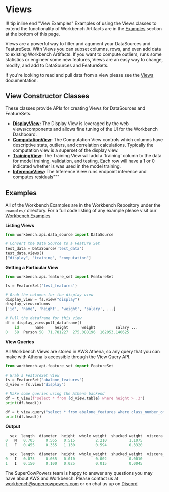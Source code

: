 # Views
!!! tip inline end "View Examples"
    Examples of using the Views classes to extend the functionality of Workbench Artifacts are in the [Examples](#examples) section at the bottom of this page. 
    
Views are a powerful way to filter and agument your DataSources and FeatureSets. With Views you can subset columns, rows, and even add data to existing Workbench Artifacts. If you want to compute outliers, runs some statistics or engineer some new features, Views are an easy way to change, modify, and add to DataSources and FeatureSets.

If you're looking to read and pull data from a view please see the [Views](../../api_classes/views.md) documentation.

    
## View Constructor Classes

These classes provide APIs for creating Views for DataSources and FeatureSets.

- **[DisplayView](display_view.md):** The Display View is leveraged by the web views/components and allows fine tuning of the UI for the Workbench Dashboard.
- **[ComputationView](computation_view.md):** The Computation View controls which columns have descriptive stats, outliers, and correlation calculations. Typically the computation view is a superset of the display view.
- **[TrainingView](training_view.md):** The Training View will add a 'training' column to the data for model training, validation, and testing. Each row will have a 1 or 0 indicated whether is was used in the model training.
- **[InferenceView](inference_view.md):** The Inference View runs endpoint inference and computes residuals"""

## Examples
All of the Workbench Examples are in the Workbench Repository under the `examples/` directory. For a full code listing of any example please visit our [Workbench Examples](https://github.com/SuperCowPowers/workbench/blob/main/examples)

**Listing Views**

```py title="views.py"
from workbench.api.data_source import DataSource

# Convert the Data Source to a Feature Set
test_data = DataSource('test_data')
test_data.views()
["display", "training", "computation"]
```

**Getting a Particular View**

```py title="views.py"
from workbench.api.feature_set import FeatureSet

fs = FeatureSet('test_features')

# Grab the columns for the display view
display_view = fs.view("display")
display_view.columns
['id', 'name', 'height', 'weight', 'salary', ...]

# Pull the dataframe for this view
df = display_view.pull_dataframe()
	id       name     height      weight         salary	...
0   58  Person 58  71.781227  275.088196  162053.140625  
```

**View Queries**

All Workbench Views are stored in AWS Athena, so any query that you can make with Athena is accessible through the View Query API.

```py title="view_query.py"
from workbench.api.feature_set import FeatureSet

# Grab a FeatureSet View
fs = FeatureSet("abalone_features")
d_view = fs.view("display")

# Make some queries using the Athena backend
df = t_view(f"select * from {d_view.table} where height > .3")
print(df.head())

df = t_view.query("select * from abalone_features where class_number_of_rings < 3")
print(df.head())
```

**Output**

```python
  sex  length  diameter  height  whole_weight  shucked_weight  viscera_weight  shell_weight  class_number_of_rings
0   M   0.705     0.565   0.515         2.210          1.1075          0.4865        0.5120                     10
1   F   0.455     0.355   1.130         0.594          0.3320          0.1160        0.1335                      8

  sex  length  diameter  height  whole_weight  shucked_weight  viscera_weight  shell_weight  class_number_of_rings
0   I   0.075     0.055   0.010         0.002          0.0010          0.0005        0.0015                      1
1   I   0.150     0.100   0.025         0.015          0.0045          0.0040         0.0050                      2
```

The SuperCowPowers team is happy to answer any questions you may have about AWS and Workbench. Please contact us at [workbench@supercowpowers.com](mailto:workbench@supercowpowers.com) or on chat us up on [Discord](https://discord.gg/WHAJuz8sw8) 
